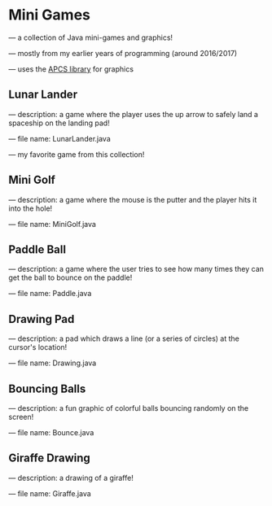 # Mini Games

  — a collection of Java mini-games and graphics!
  
  — mostly from my earlier years of programming (around 2016/2017)
  
  — uses the [APCS library](http://apcs.io/) for graphics


## Lunar Lander

  — description: a game where the player uses the up arrow to safely land a spaceship on the landing pad!
  
  — file name: LunarLander.java

  — my favorite game from this collection!
  
  
## Mini Golf

  — description: a game where the mouse is the putter and the player hits it into the hole!
  
  — file name: MiniGolf.java
  
  
## Paddle Ball

  — description: a game where the user tries to see how many times they can get the ball to bounce on the paddle!
  
  — file name: Paddle.java
  
  
## Drawing Pad

  — description: a pad which draws a line (or a series of circles) at the cursor's location!
  
  — file name: Drawing.java
  
  
## Bouncing Balls

  — description: a fun graphic of colorful balls bouncing randomly on the screen!
  
  — file name: Bounce.java
  
  
## Giraffe Drawing

  — description: a drawing of a giraffe!
  
  — file name: Giraffe.java

